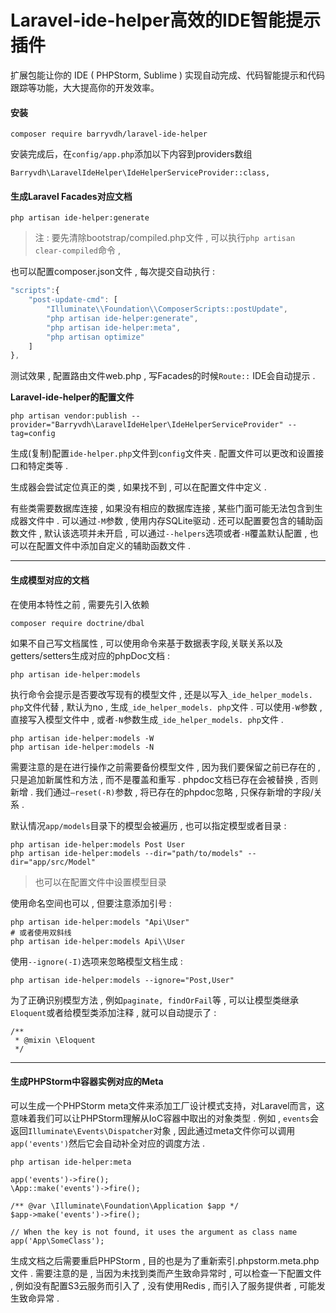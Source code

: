 # Laravel-ide-helper高效的IDE智能提示插件

扩展包能让你的 IDE \( PHPStorm, Sublime \) 实现自动完成、代码智能提示和代码跟踪等功能，大大提高你的开发效率。

#### 安装

```
composer require barryvdh/laravel-ide-helper
```

安装完成后，在`config/app.php`添加以下内容到providers数组

```
Barryvdh\LaravelIdeHelper\IdeHelperServiceProvider::class,
```

#### **生成Laravel Facades对应文档**

```
php artisan ide-helper:generate
```

> 注 : 要先清除bootstrap/compiled.php文件 , 可以执行`php artisan clear-compiled`命令 ,

也可以配置composer.json文件 , 每次提交自动执行 :

```js
"scripts":{
    "post-update-cmd": [
        "Illuminate\\Foundation\\ComposerScripts::postUpdate",
        "php artisan ide-helper:generate",
        "php artisan ide-helper:meta",
        "php artisan optimize"
    ]
},
```

测试效果 , 配置路由文件web.php , 写Facades的时候`Route::`  IDE会自动提示 .

**Laravel-ide-helper的配置文件**

```
php artisan vendor:publish --provider="Barryvdh\LaravelIdeHelper\IdeHelperServiceProvider" --tag=config
```

生成\(复制\)配置`ide-helper.php`文件到`config`文件夹 . 配置文件可以更改和设置接口和特定类等 .

生成器会尝试定位真正的类 , 如果找不到 , 可以在配置文件中定义 .

有些类需要数据库连接 , 如果没有相应的数据库连接 , 某些门面可能无法包含到生成器文件中 . 可以通过`-M`参数 , 使用内存SQLite驱动 . 还可以配置要包含的辅助函数文件 , 默认该选项并未开启 , 可以通过`--helpers`选项或者`-H`覆盖默认配置 , 也可以在配置文件中添加自定义的辅助函数文件 .

---

#### **生成模型对应的文档**

在使用本特性之前 , 需要先引入依赖

```
composer require doctrine/dbal
```

如果不自己写文档属性 , 可以使用命令来基于数据表字段,关联关系以及getters/setters生成对应的phpDoc文档 :

```
php artisan ide-helper:models
```

执行命令会提示是否要改写现有的模型文件 , 还是以写入`_ide_helper_models. php`文件代替 , 默认为no , 生成`_ide_helper_models. php`文件 . 可以使用`-W`参数 , 直接写入模型文件中 , 或者`-N`参数生成`_ide_helper_models. php`文件 .

```
php artisan ide-helper:models -W
php artisan ide-helper:models -N
```

需要注意的是在进行操作之前需要备份模型文件 , 因为我们要保留之前已存在的 , 只是追加新属性和方法 , 而不是覆盖和重写 . phpdoc文档已存在会被替换 , 否则新增 . 我们通过`—reset(-R)`参数 , 将已存在的phpdoc忽略 , 只保存新增的字段/关系 . 

默认情况`app/models`目录下的模型会被遍历 , 也可以指定模型或者目录 : 

```
php artisan ide-helper:models Post User
php artisan ide-helper:models --dir="path/to/models" --dir="app/src/Model"
```

> 也可以在配置文件中设置模型目录

使用命名空间也可以 , 但要注意添加引号 : 

```
php artisan ide-helper:models "Api\User"
# 或者使用双斜线
php artisan ide-helper:models Api\\User
```

使用`--ignore(-I)`选项来忽略模型文档生成 : 

```
php artisan ide-helper:models --ignore="Post,User"
```

为了正确识别模型方法 , 例如`paginate, findOrFail`等 , 可以让模型类继承`Eloquent`或者给模型类添加注释 , 就可以自动提示了 : 

```
/**
 * @mixin \Eloquent
 */
```

---

#### 生成PHPStorm中容器实例对应的Meta

可以生成一个PHPStorm meta文件来添加工厂设计模式支持，对Laravel而言，这意味着我们可以让PHPStorm理解从IoC容器中取出的对象类型 . 例如 , `events`会返回`Illuminate\Events\Dispatcher`对象 , 因此通过meta文件你可以调用`app('events')`然后它会自动补全对应的调度方法 . 

```
php artisan ide-helper:meta
```

```
app('events')->fire();
\App::make('events')->fire();

/** @var \Illuminate\Foundation\Application $app */
$app->make('events')->fire();

// When the key is not found, it uses the argument as class name
app('App\SomeClass');
```

生成文档之后需要重启PHPStorm , 目的也是为了重新索引.phpstorm.meta.php文件 . 需要注意的是 , 当因为未找到类而产生致命异常时 , 可以检查一下配置文件 , 例如没有配置S3云服务而引入了 , 没有使用Redis , 而引入了服务提供者 , 可能发生致命异常 . 

